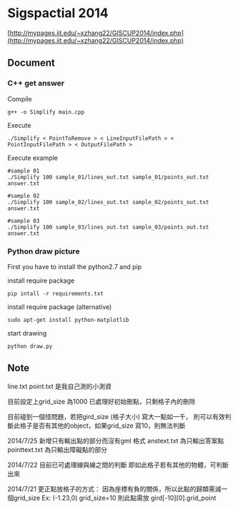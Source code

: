 # Sigspactial 2014

[http://mypages.iit.edu/~xzhang22/GISCUP2014/index.php](http://mypages.iit.edu/~xzhang22/GISCUP2014/index.php)

## Document

### C++ get answer

Compile

    g++ -o Simplify main.cpp

Execute

    ./Simplify < PointToRemove > < LineInputFilePath > < PointInputFilePath > < OutputFilePath >

Execute example

    #sample 01
    ./Simplify 100 sample_01/lines_out.txt sample_01/points_out.txt answer.txt

    #sample 02
    ./Simplify 100 sample_02/lines_out.txt sample_02/points_out.txt answer.txt

    #sample 03
    ./Simplify 100 sample_03/lines_out.txt sample_03/points_out.txt answer.txt

### Python draw picture
First you have to install the python2.7 and pip

install require package

    pip intall -r requirements.txt

install require package (alternative)

    sudo apt-get install python-matplotlib

start drawing

    python draw.py

## Note
line.txt point.txt 是我自己測的小測資

目前設定上grid_size 為1000
已處理好初始刪點，只剩格子內的刪除


目前碰到一個怪問題，若把gird_size (格子大小) 寫大一點如一千，
則可以有效判斷此格子是否有其他的object，如果grid_size 寫10，則無法判斷

2014/7/25
新增只有輸出點的部分而沒有gml 格式
anstext.txt 為只輸出答案點
pointtext.txt 為只輸出障礙點的部分

2014/7/22
目前已可處理線與線之間的判斷
即如此格子若有其他的物體，可判斷出來

2014/7/21
更正點放格子的方式：
	因為座標有負的關係，所以此點的歸類需減一個grid_size
	Ex: (-1.23,0) grid_size=10
	則此點需放 gird[-10][0].grid_point
